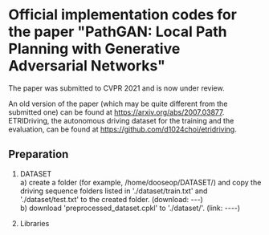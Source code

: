# Official implementation codes for the paper "PathGAN: Local Path Planning with Generative Adversarial Networks"

The paper was submitted to CVPR 2021 and is now under review.

An old version of the paper (which may be quite different from the submitted one) can be found at https://arxiv.org/abs/2007.03877.  
ETRIDriving, the autonomous driving dataset for the training and the evaluation, can be found at https://github.com/d1024choi/etridriving.

## Preparation
1) DATASET  
  a) create a folder (for example, /home/dooseop/DATASET/) and copy the driving sequence folders listed in './dataset/train.txt' and './dataset/test.txt' to the created folder. (download: ---)  
  b) download 'preprocessed_dataset.cpkl' to './dataset/'. (link: ----)  
  
2) Libraries

